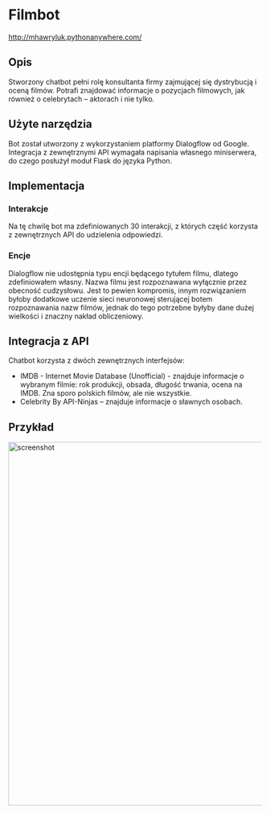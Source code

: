 # Filmbot

http://mhawryluk.pythonanywhere.com/

## Opis
Stworzony chatbot pełni rolę konsultanta firmy zajmującej się dystrybucją i oceną filmów. Potrafi znajdować informacje o pozycjach filmowych, jak również o celebrytach – aktorach i nie tylko.

## Użyte narzędzia
Bot został utworzony z wykorzystaniem platformy Dialogflow od Google. Integracja z zewnętrznymi API wymagała napisania własnego miniserwera, do czego posłużył moduł Flask do języka Python.

## Implementacja


### Interakcje
Na tę chwilę bot ma zdefiniowanych 30 interakcji, z których część korzysta z zewnętrznych API do udzielenia odpowiedzi.

### Encje
Dialogflow nie udostępnia typu encji będącego tytułem filmu, dlatego zdefiniowałem własny. Nazwa filmu jest rozpoznawana wyłącznie przez obecność cudzysłowu. Jest to pewien kompromis, innym rozwiązaniem byłoby dodatkowe uczenie sieci neuronowej sterującej botem rozpoznawania nazw filmów, jednak do tego potrzebne byłyby dane dużej wielkości i znaczny nakład obliczeniowy. 


## Integracja z API
Chatbot korzysta z dwóch zewnętrznych interfejsów:

* IMDB - Internet Movie Database (Unofficial) - znajduje informacje o wybranym filmie: rok produkcji, obsada, długość trwania, ocena na IMDB. Zna sporo polskich filmów, ale nie wszystkie.
* Celebrity By API-Ninjas – znajduje informacje o sławnych osobach.
  

## Przykład
<img width="723" alt="screenshot" src="https://user-images.githubusercontent.com/70582973/156233072-ee09788f-3f28-4d3c-b1ac-97a35a9386c7.png">
